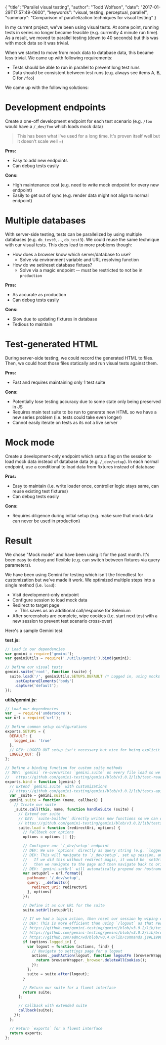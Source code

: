 {
  "title": "Parallel visual testing",
  "author": "Todd Wolfson",
  "date": "2017-01-29T17:57:49-0600",
  "keywords": "visual, testing, perceptual, parallel",
  "summary": "Comparison of parallelization techniques for visual testing"
}

In my current project, we've been using visual tests. At some point, running tests in series no longer became feasible (e.g. currently 4 minute run time). As a result, we moved to parallel testing (down to 40 seconds) but this was with mock data so it was trivial.

When we started to move from mock data to database data, this became less trivial. We came up with following requirements:

- Tests should be able to run in parallel to prevent long test runs
- Data should be consistent between test runs (e.g. always see items A, B, C for `/foo`)

We came up with the following solutions:

# Development endpoints
Create a one-off development endpoint for each test scenario (e.g. `/foo` would have a `/_dev/foo` which loads mock data)

> This has been what I've used for a long time. It's proven itself well but it doesn't scale well =(

**Pros:**

- Easy to add new endpoints
- Can debug tests easily

**Cons:**

- High maintenance cost (e.g. need to write mock endpoint for every new endpoint)
- Easily to get out of sync (e.g. render data might not align to normal endpoint)

# Multiple databases
With server-side testing, tests can be parallelized by using multiple databases (e.g. `db_test0`, ..., `db_test3`). We could reuse the same technique with our visual tests. This does lead to more problems though:

- How does a browser know which server/database to use?
    - Solve via environment variable and URL resolving function
- How do we set/reset database fixtues?
    - Solve via a magic endpoint -- must be restricted to not be in `production`

**Pros:**

- As accurate as production
- Can debug tests easily

**Cons:**

- Slow due to updating fixtures in database
- Tedious to maintain

# Test-generated HTML
During server-side testing, we could record the generated HTML to files. Then, we could host those files statically and run visual tests against them.

**Pros:**

- Fast and requires maintaining only 1 test suite

**Cons:**

- Potentially lose testing accuracy due to some state only being preserved in JS
- Requires main test suite to be run to generate new HTML so we have a new series problem (i.e. tests could take even longer)
- Cannot easily iterate on tests as its not a live server

# Mock mode
Create a development-only endpoint which sets a flag on the session to load mock data instead of database data (e.g. `/_dev/setup`). In each normal endpoint, use a conditional to load data from fixtures instead of database

**Pros:**

- Easy to maintain (i.e. write loader once, controller logic stays same, can reuse existing test fixtures)
- Can debug tests easily

**Cons:**

- Requires diligence during initial setup (e.g. make sure that mock data can never be used in production)

# Result
We chose "Mock mode" and have been using it for the past month. It's been easy to debug and flexible (e.g. can switch between fixtures via query parameters).

We have been using Gemini for testing which isn't the friendliest for customization but we've made it work. We optimized multiple steps into a single method (i.e. `load`):

- Visit development-only endpoint
- Configure session to load mock data
- Redirect to target page
    - This saves us an additional call/response for Selenium
- After screenshots are complete, wipe cookies (i.e. start next test with a new session to prevent test scenario cross-over)

Here's a sample Gemini test:

**test.js:**

```js
// Load in our dependencies
var gemini = require('gemini');
var geminiUtils = require('./utils/gemini').bind(gemini);

// Define our visual tests
gemini.suite('root', function (suite) {
  suite.load('/', geminiUtils.SETUPS.DEFAULT /* Logged in, using mocks */)
    .setCaptureElements('body')
    .capture('default');
});
```

**utils/gemini.js:**

```js
// Load our dependencies
var _ = require('underscore');
var url = require('url');

// Define common setup configurations
exports.SETUPS = {
  DEFAULT: {
    logged_in: 'true'
  },
  // DEV: LOGGED_OUT setup isn't necessary but nice for being explicit
  LOGGED_OUT: {}
};

// Define a binding function for custom suite methods
// DEV: `gemini` re-overwrites `gemini.suite` on every file load so we must use a `bind` method in every file
//   https://github.com/gemini-testing/gemini/blob/v3.0.2/lib/test-reader.js#L58
exports.bind = function (gemini) {
  // Extend `gemini.suite` with customizations
  // https://github.com/gemini-testing/gemini/blob/v3.0.2/lib/tests-api/index.js#L7-L40
  var _suite = gemini.suite;
  gemini.suite = function (name, callback) {
    // Create our suite
    _suite.call(this, name, function handleSuite (suite) {
      // Extend our suite
      // DEV: `suite-builder` directly writes new functions so we can do the same
      // https://github.com/gemini-testing/gemini/blob/v3.0.2/lib/tests-api/suite-builder.js
      suite.load = function (redirectUri, options) {
        // Fallback our options
        options = options || {};

        // Configure our `/_dev/setup` endpoint
        // DEV: We use `options` directly as query string (e.g. `logged_in: true` -> `?logged_in=true`)
        // DEV: This will navigate to `/_dev/setup`, set up session, and redirect to intended page
        //   If we did this without redirect magic, it would be `setUrl` navigating to original page
        //   then we navigate to the page and then navigate back to original page
        // DEV: `gemini.setUrl` will automatically prepend our hostname
        var setupUrl = url.format({
          pathname: '/_dev/setup',
          query: _.defaults({
            redirect_uri: redirectUri
          }, options)
        });

        // Define it as our URL for the suite
        suite.setUrl(setupUrl);

        // If we had a login action, then reset our session by wiping cookies
        // DEV: This is more efficient than using `/logout` as that requires navigation + finding element + clicking
        // https://github.com/gemini-testing/gemini/blob/v3.0.2/lib/tests-api/actions-builder.js#L76-L96
        // https://github.com/gemini-testing/gemini/blob/v3.0.2/lib/browser/index.js#L22-L73
        // https://github.com/admc/wd/blob/v0.4.0/lib/commands.js#L1998-L2010
        if (options.logged_in) {
          var logout = function (actions, find) {
            // Navigate to settings page for a logout
            actions._pushAction(logout, function logoutFn (browserWrapper) {
              return browserWrapper._browser.deleteAllCookies();
            });
          };
          suite = suite.after(logout);
        }

        // Return our suite for a fluent interface
        return suite;
      };

      // Callback with extended suite
      callback(suite);
    });
  };

  // Return `exports` for a fluent interface
  return exports;
};
```

